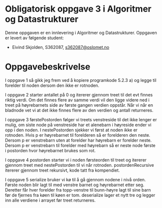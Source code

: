 # Obligatorisk oppgave 3 i Algoritmer og Datastrukturer

Denne oppgaven er en innlevering i Algoritmer og Datastrukturer. 
Oppgaven er levert av følgende student:
* Eivind Skjolden, S362087, s362087@oslomet.no


# Oppgavebeskrivelse

I oppgave 1 så gikk jeg frem ved å kopiere programkode 5.2.3 a) og legge
til forelder til noden dersom den ikke er rotnoden.

I oppgave 2 starter antallet på 0 og itererer gjennom treet til det evt
finnes riktig verdi. Om det finnes flere av samme verdi vil den ligge
videre ned i treet på høyrebarnets side av første gangen verdien oppstår.
Når vi når en bladnode vet vi at det ikke finnes flere av den verdien og
antall returneres.

I oppgave 3 førstePostorden følger vi treets venstreside til det ikke
lenger er mulig, om siste node på venstreside har et alenebarn i høyreside
ender vi opp i den noden. I nestePostorden sjekker vi først at noden ikke
er rotnoden. Hvis p er høyrebarnet til forelderen så er forelderen den neste.
Dersom p er venstrebarn uten at forelder har høyrebarn er forelder neste.
Dersom p er venstrebarn til forelder med høyrebarn så er neste node første 
i postorden hvor høyrebarnet brukes som rot.

I oppgave 4 postorden starter vi i noden førsteorden til treet og itererer 
gjennom treet med nestePostorden til vi når rotnoden.
postordenRecursive itererer gjennom treet rekursivt, kode tatt fra kompendiet.

I oppgave 5 serialize bruker vi kø til å gå gjennom nodene i nivå orden. Første
noden blir lagt til med venstre barnet og høyrebarnet etter seg. Deretter får
hver forelder fra topp-venstre til bunn-høyre lagt til sine barn før de fjernes fra
køen til køen er tom. deserialize lager et nytt tre og legger inn alle verdiene i 
arrayet før treet returneres.
